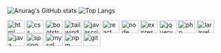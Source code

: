 ![Anurag's GitHub stats](https://github-readme-stats.vercel.app/api?username=joaozanini&show_icons=true&theme=radical&hide_border=true&card_width=300px)
![Top Langs](https://github-readme-stats.vercel.app/api/top-langs/?username=joaozanini&show_icons=true&theme=radical&hide_border=true&hide_progress=true)

<div>
  <img align="center" alt="html" height="30" width="40" src=>
  <img align="center" alt="css" height="30" width="40" src=>
  <img align="center" alt="bootstrap" height="30" width="40" src=>
  <img align="center" alt="tailwind" height="30" width="40" src=>
  <img align="center" alt="javascript" height="30" width="40" src=>
  <img align="center" alt="react" height="30" width="40" src=>
  <img align="center" alt="node" height="30" width="40" src=>
  <img align="center" alt="express" height="30" width="40" src=>
  <img align="center" alt="jquery" height="30" width="40" src=>
  <img align="center" alt="php" height="30" width="40" src=>
  <img align="center" alt="laravel" height="30" width="40" src=>
  <img align="center" alt="java" height="30" width="40" src=>
  <img align="center" alt="spring" height="30" width="40" src=>
  <img align="center" alt="mysql" height="30" width="40" src=>
  <img align="center" alt="npm" height="30" width="40" src=>
  <img align="center" alt="git" height="30" width="40" src=>
</div>
